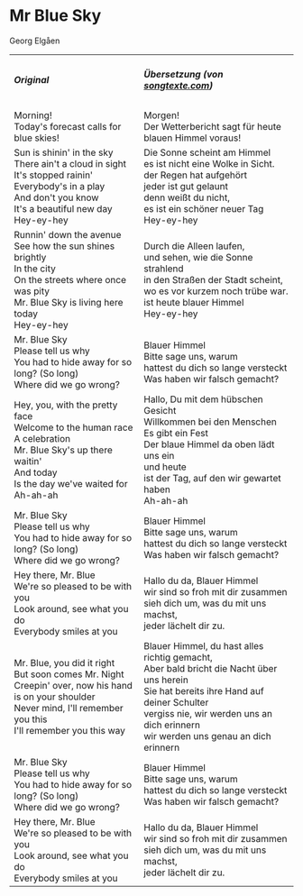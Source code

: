 # Mr Blue Sky

Georg Elgåen

<table>
  <tr>
    <td>
      <h5> Original </h5>
    </td>
    <td>
      <h5> Übersetzung (von <a href="https://www.songtexte.com/uebersetzung/electric-light-orchestra/mr-blue-sky-deutsch-63d6c653.html">songtexte.com</a>) </h5>
    </td>
  </tr>
  <tr>
    <td>
      Morning!<br />
      Today's forecast calls for blue skies!
    </td>
    <td>
      Morgen!<br />
      Der Wetterbericht sagt für heute blauen Himmel voraus!
    </td>
  </tr>
  <tr>
    <td>
      Sun is shinin' in the sky<br />
      There ain't a cloud in sight<br />
      It's stopped rainin'<br />
      Everybody's in a play<br />
      And don't you know<br />
      It's a beautiful new day<br />
      Hey-ey-hey
    </td>
    <td>
      Die Sonne scheint am Himmel<br />
      es ist nicht eine Wolke in Sicht.<br />
      der Regen hat aufgehört<br />
      jeder ist gut gelaunt<br />
      denn weißt du nicht,<br />
      es ist ein schöner neuer Tag<br />
      Hey-ey-hey
    </td>
  </tr>
  <tr>
    <td>
      Runnin' down the avenue<br />
      See how the sun shines brightly<br />
      In the city<br />
      On the streets where once was pity<br />
      Mr. Blue Sky is living here today<br />
      Hey-ey-hey
    </td>
    <td>
      Durch die Alleen laufen,<br />
      und sehen, wie die Sonne strahlend<br />
      in den Straßen der Stadt scheint,<br />
      wo es vor kurzem noch trübe war.<br />
      ist heute blauer Himmel<br />
      Hey-ey-hey
    </td>
  </tr>
  <tr>
    <td>
      Mr. Blue Sky<br />
      Please tell us why<br />
      You had to hide away for so long? (So long)<br />
      Where did we go wrong?
    </td>
    <td>
      Blauer Himmel<br />
      Bitte sage uns, warum<br />
      hattest du dich so lange versteckt<br />
      Was haben wir falsch gemacht?
    </td>
  </tr>
  <tr>
    <td>
      Hey, you, with the pretty face<br />
      Welcome to the human race<br />
      A celebration<br />
      Mr. Blue Sky's up there waitin'<br />
      And today<br />
      Is the day we've waited for<br />
      Ah-ah-ah
    </td>
    <td>
      Hallo, Du mit dem hübschen Gesicht<br />
      Willkommen bei den Menschen<br />
      Es gibt ein Fest<br />
      Der blaue Himmel da oben lädt uns ein<br />
      und heute<br />
      ist der Tag, auf den wir gewartet haben<br />
      Ah-ah-ah
    </td>
  </tr>
  <tr>
    <td>
      Mr. Blue Sky<br />
      Please tell us why<br />
      You had to hide away for so long? (So long)<br />
      Where did we go wrong?
    </td>
    <td>
      Blauer Himmel<br />
      Bitte sage uns, warum<br />
      hattest du dich so lange versteckt<br />
      Was haben wir falsch gemacht?
    </td>
  </tr>
  <tr>
    <td>
      Hey there, Mr. Blue<br />
      We're so pleased to be with you<br />
      Look around, see what you do<br />
      Everybody smiles at you
    </td>
    <td>
      Hallo du da, Blauer Himmel<br />
      wir sind so froh mit dir zusammen<br />
      sieh dich um, was du mit uns machst,<br />
      jeder lächelt dir zu.
    </td>
  </tr>
  <tr>
    <td>
      Mr. Blue, you did it right<br />
      But soon comes Mr. Night<br />
      Creepin' over, now his hand is on your shoulder<br />
      Never mind, I'll remember you this<br />
      I'll remember you this way
    </td>
    <td>
      Blauer Himmel, du hast alles richtig gemacht,<br />
      Aber bald bricht die Nacht über uns herein<br />
      Sie hat bereits ihre Hand auf deiner Schulter<br />
      vergiss nie, wir werden uns an dich erinnern<br />
      wir werden uns genau an dich erinnern
    </td>
  </tr>
  <tr>
    <td>
      Mr. Blue Sky<br />
      Please tell us why<br />
      You had to hide away for so long? (So long)<br />
      Where did we go wrong?
    </td>
    <td>
      Blauer Himmel<br />
      Bitte sage uns, warum<br />
      hattest du dich so lange versteckt<br />
      Was haben wir falsch gemacht?
    </td>
  </tr>
  <tr>
    <td>
      Hey there, Mr. Blue<br />
      We're so pleased to be with you<br />
      Look around, see what you do<br />
      Everybody smiles at you
    </td>
    <td>
      Hallo du da, Blauer Himmel<br />
      wir sind so froh mit dir zusammen<br />
      sieh dich um, was du mit uns machst,<br />
      jeder lächelt dir zu.
    </td>
  </tr>
</table>
